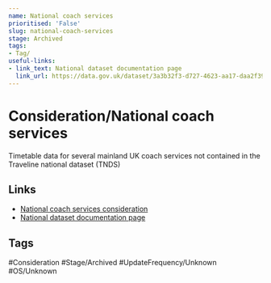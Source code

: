 ```yaml
---
name: National coach services
prioritised: 'False'
slug: national-coach-services
stage: Archived
tags:
- Tag/
useful-links:
- link_text: National dataset documentation page
  link_url: https://data.gov.uk/dataset/3a3b32f3-d727-4623-aa17-daa2f39aaf92/national-coach-services-ncsd
---
```


# Consideration/National coach services

Timetable data for several mainland UK coach services not contained in the Traveline national dataset (TNDS)

## Links

* [National coach services consideration](https://design.planning.data.gov.uk/planning-consideration/national-coach-services)
* [National dataset documentation page](https://data.gov.uk/dataset/3a3b32f3-d727-4623-aa17-daa2f39aaf92/national-coach-services-ncsd)

## Tags

#Consideration #Stage/Archived #UpdateFrequency/Unknown #OS/Unknown